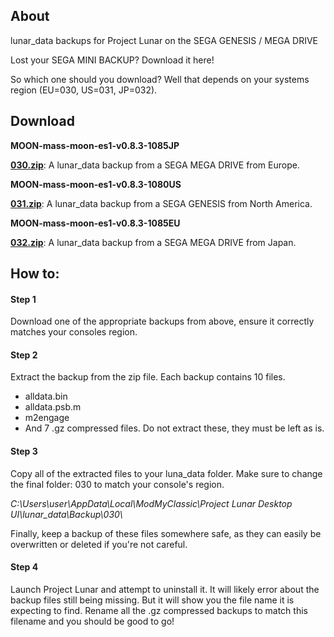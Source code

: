 
## About

lunar_data backups for Project Lunar on the SEGA GENESIS / MEGA DRIVE

Lost your SEGA MINI BACKUP? Download it here!

So which one should you download? Well that depends on your systems region (EU=030, US=031, JP=032).

## Download

**MOON-mass-moon-es1-v0.8.3-1085JP**

**[030.zip](https://mega.nz/file/4uhSzBLZ#r5qp-23Z5eIfaSVDLNtzIyUoLhqnhPROT1XUhuAvRPs)**: A lunar_data backup from a SEGA MEGA DRIVE from Europe.

**MOON-mass-moon-es1-v0.8.3-1080US**

**[031.zip](https://mega.nz/file/0rhymBBC#ZCsEtr7m7z-R0DZhRrpz88mUcOZ7NpXqlJzK3yPksIE)**: A lunar_data backup from a SEGA GENESIS from North America.

**MOON-mass-moon-es1-v0.8.3-1085EU**

**[032.zip](https://mega.nz/file/ligAnLCQ#mU8wSJswZhRdn9ycvND5hgu-XoYcuKplHeTsMochYu8)**: A lunar_data backup from a SEGA MEGA DRIVE from Japan.

## How to:

#### Step 1

Download one of the appropriate backups from above, ensure it correctly matches your consoles region.

#### Step 2

Extract the backup from the zip file. Each backup contains 10 files.

- alldata.bin
- alldata.psb.m
- m2engage
- And 7 .gz compressed files. Do not extract these, they must be left as is.

#### Step 3

Copy all of the extracted files to your luna_data folder. Make sure to change the final folder: 030 to match your console's region.

*C:\Users\user\AppData\Local\ModMyClassic\Project Lunar Desktop UI\lunar_data\Backup\030\\*

Finally, keep a backup of these files somewhere safe, as they can easily be overwritten or deleted if you're not careful.

#### Step 4

Launch Project Lunar and attempt to uninstall it. It will likely error about the backup files still being missing. But it will show you the file name it is expecting to find. Rename all the .gz compressed backups to match this filename and you should be good to go!


